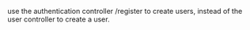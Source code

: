 use the authentication controller /register to create users, instead of the user controller to create a user.